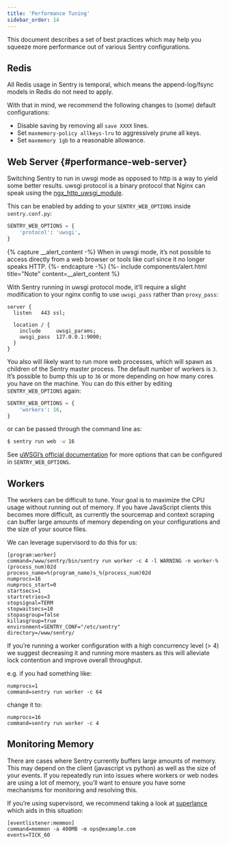```yaml
---
title: 'Performance Tuning'
sidebar_order: 14
---
```


This document describes a set of best practices which may help you squeeze more performance out of various Sentry configurations.

## Redis

All Redis usage in Sentry is temporal, which means the append-log/fsync models in Redis do not need to apply.

With that in mind, we recommend the following changes to (some) default configurations:

-   Disable saving by removing all `save XXXX` lines.
-   Set `maxmemory-policy allkeys-lru` to aggressively prune all keys.
-   Set `maxmemory 1gb` to a reasonable allowance.

## Web Server {#performance-web-server}

Switching Sentry to run in uwsgi mode as opposed to http is a way to yield some better results. uwsgi protocol is a binary protocol that Nginx can speak using the [ngx_http_uwsgi_module](http://nginx.org/en/docs/http/ngx_http_uwsgi_module.html).

This can be enabled by adding to your `SENTRY_WEB_OPTIONS` inside `sentry.conf.py`:

```python
SENTRY_WEB_OPTIONS = {
    'protocol': 'uwsgi',
}
```

{% capture __alert_content -%}
When in uwsgi mode, it’s not possible to access directly from a web browser or tools like curl since it no longer speaks HTTP.
{%- endcapture -%}
{%- include components/alert.html
  title="Note"
  content=__alert_content
%}

With Sentry running in uwsgi protocol mode, it’ll require a slight modification to your nginx config to use `uwsgi_pass` rather than `proxy_pass`:

```nginx
server {
  listen   443 ssl;

  location / {
    include     uwsgi_params;
    uwsgi_pass  127.0.0.1:9000;
  }
}
```

You also will likely want to run more web processes, which will spawn as children of the Sentry master process. The default number of workers is `3`. It’s possible to bump this up to `36` or more depending on how many cores you have on the machine. You can do this either by editing `SENTRY_WEB_OPTIONS` again:

```python
SENTRY_WEB_OPTIONS = {
    'workers': 16,
}
```

or can be passed through the command line as:

```bash
$ sentry run web -w 16
```

See [uWSGI’s official documentation](https://uwsgi-docs.readthedocs.io/en/latest/Options.html) for more options that can be configured in `SENTRY_WEB_OPTIONS`.

## Workers

The workers can be difficult to tune. Your goal is to maximize the CPU usage without running out of memory. If you have JavaScript clients this becomes more difficult, as currently the sourcemap and context scraping can buffer large amounts of memory depending on your configurations and the size of your source files.

We can leverage supervisord to do this for us:

```
[program:worker]
command=/www/sentry/bin/sentry run worker -c 4 -l WARNING -n worker-%(process_num)02d
process_name=%(program_name)s_%(process_num)02d
numprocs=16
numprocs_start=0
startsecs=1
startretries=3
stopsignal=TERM
stopwaitsecs=10
stopasgroup=false
killasgroup=true
environment=SENTRY_CONF="/etc/sentry"
directory=/www/sentry/
```

If you’re running a worker configuration with a high concurrency level (> 4) we suggest decreasing it and running more masters as this will alleviate lock contention and improve overall throughput.

e.g. if you had something like:

```
numprocs=1
command=sentry run worker -c 64
```

change it to:

```
numprocs=16
command=sentry run worker -c 4
```

## Monitoring Memory

There are cases where Sentry currently buffers large amounts of memory. This may depend on the client (javascript vs python) as well as the size of your events. If you repeatedly run into issues where workers or web nodes are using a lot of memory, you’ll want to ensure you have some mechanisms for monitoring and resolving this.

If you’re using supervisord, we recommend taking a look at [superlance](https://superlance.readthedocs.io) which aids in this situation:

```
[eventlistener:memmon]
command=memmon -a 400MB -m ops@example.com
events=TICK_60
```
